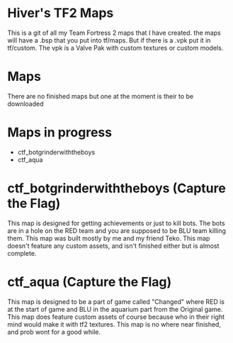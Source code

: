 # Hiver's TF2 Maps
This is a git of all my Team Fortress 2 maps that I have created. the maps will
have a .bsp that you put into tf/maps. But if there is a .vpk put it in tf/custom.
The vpk is a Valve Pak with custom textures or custom models.

# Maps
There are no finished maps but one at the moment is their to be downloaded


# Maps in progress
- ctf_botgrinderwiththeboys
- ctf_aqua

# ctf_botgrinderwiththeboys (Capture the Flag)
This map is designed for getting achievements or just to kill bots. The bots
are in a hole on the RED team and you are supposed to be BLU team killing them.
This map was built mostly by me and my friend Teko. This map doesn't feature
any custom assets, and isn't finished either but is almost complete.

# ctf_aqua (Capture the Flag)
This map is designed to be a part of game called "Changed" where RED is at the
start of game and BLU in the aquarium part from the Original game. This map
does feature custom assets of course because who in their right mind would
make it with tf2 textures. This map is no where near finished, and prob wont
for a good while.
